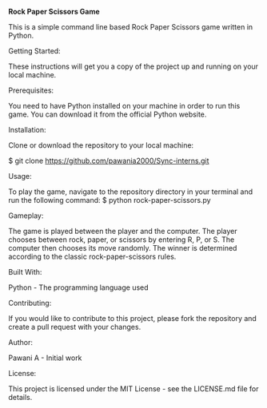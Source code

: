 **Rock Paper Scissors Game**

This is a simple command line based Rock Paper Scissors game written in Python.

Getting Started:

These instructions will get you a copy of the project up and running on your local machine.

Prerequisites:

You need to have Python installed on your machine in order to run this game. You can download it from the official Python website.

Installation:

Clone or download the repository to your local machine:

$ git clone https://github.com/pawania2000/Sync-interns.git

Usage:

To play the game, navigate to the repository directory in your terminal and run the following command:
$ python rock-paper-scissors.py

Gameplay:

The game is played between the player and the computer. The player chooses between rock, paper, or scissors by entering R, P, or S. The computer then chooses its move randomly. The winner is determined according to the classic rock-paper-scissors rules.

Built With:

Python - The programming language used

Contributing:

If you would like to contribute to this project, please fork the repository and create a pull request with your changes.

Author:

Pawani A - Initial work

License:

This project is licensed under the MIT License - see the LICENSE.md file for details.




